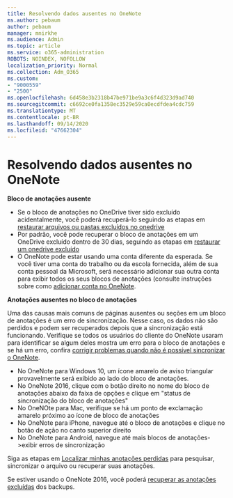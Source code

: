 ```yaml
---
title: Resolvendo dados ausentes no OneNote
ms.author: pebaum
author: pebaum
manager: mnirkhe
ms.audience: Admin
ms.topic: article
ms.service: o365-administration
ROBOTS: NOINDEX, NOFOLLOW
localization_priority: Normal
ms.collection: Adm_O365
ms.custom:
- "9000559"
- "2500"
ms.openlocfilehash: 6d458e3b2318b47be971be9a3c6f4d323d9ad740
ms.sourcegitcommit: c6692ce0fa1358ec3529e59ca0ecdfdea4cdc759
ms.translationtype: MT
ms.contentlocale: pt-BR
ms.lasthandoff: 09/14/2020
ms.locfileid: "47662304"
---
```

# <a name="resolving-missing-data-in-onenote"></a>Resolvendo dados ausentes no OneNote

**Bloco de anotações ausente**

- Se o bloco de anotações no OneDrive tiver sido excluído acidentalmente, você poderá recuperá-lo seguindo as etapas em [restaurar arquivos ou pastas excluídos no onedrive](https://support.office.com/article/949ada80-0026-4db3-a953-c99083e6a84f)
- Por padrão, você pode recuperar o bloco de anotações em um OneDrive excluído dentro de 30 dias, seguindo as etapas em [restaurar um onedrive excluído](https://docs.microsoft.com/onedrive/restore-deleted-onedrive)
- O OneNote pode estar usando uma conta diferente da esperada. Se você tiver uma conta do trabalho ou da escola fornecida, além de sua conta pessoal da Microsoft, será necessário adicionar sua outra conta para exibir todos os seus blocos de anotações (consulte instruções sobre como [adicionar conta no OneNote](https://support.office.com/article/5afff855-54ee-47e4-a773-db048d4ac299).

**Anotações ausentes no bloco de anotações**

Uma das causas mais comuns de páginas ausentes ou seções em um bloco de anotações é um erro de sincronização. Nesse caso, os dados não são perdidos e podem ser recuperados depois que a sincronização está funcionando. Verifique se todos os usuários do cliente do OneNote usaram para identificar se algum deles mostra um erro para o bloco de anotações e se há um erro, confira [corrigir problemas quando não é possível sincronizar o OneNote](https://support.office.com/article/299495ef-66d1-448f-90c1-b785a6968d45).

- No OneNote para Windows 10, um ícone amarelo de aviso triangular provavelmente será exibido ao lado do bloco de anotações.
- No OneNote 2016, clique com o botão direito no nome do bloco de anotações abaixo da faixa de opções e clique em "status de sincronização do bloco de anotações"
- No OneNOte para Mac, verifique se há um ponto de exclamação amarelo próximo ao ícone de bloco de anotações
- No OneNote para iPhone, navegue até o bloco de anotações e clique no botão de ação no canto superior direito
- No OneNote para Android, navegue até mais blocos de anotações->exibir erros de sincronização

Siga as etapas em [Localizar minhas anotações perdidas](https://support.office.com/article/32cb2bd7-afe7-44d2-a711-398a88421287) para pesquisar, sincronizar o arquivo ou recuperar suas anotações.

Se estiver usando o OneNote 2016, você poderá [recuperar as anotações excluídas](https://support.office.com/article/32ed1036-74fd-4c21-bc28-033a486e6b14) dos backups.